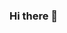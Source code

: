 ### Hi there 👋

<!--
**I-BABO/I-BABO** is a ✨ _special_ ✨ repository because its `README.md` (this file) appears on your GitHub profile.

Here are some ideas to get you started:

- 🌱 I’m currently learning Node.JS.
- 💬 Ask me about Youtube.
- 😄 Pronouns: Fool
- ⚡ Fun fact: IQ -500
-->
